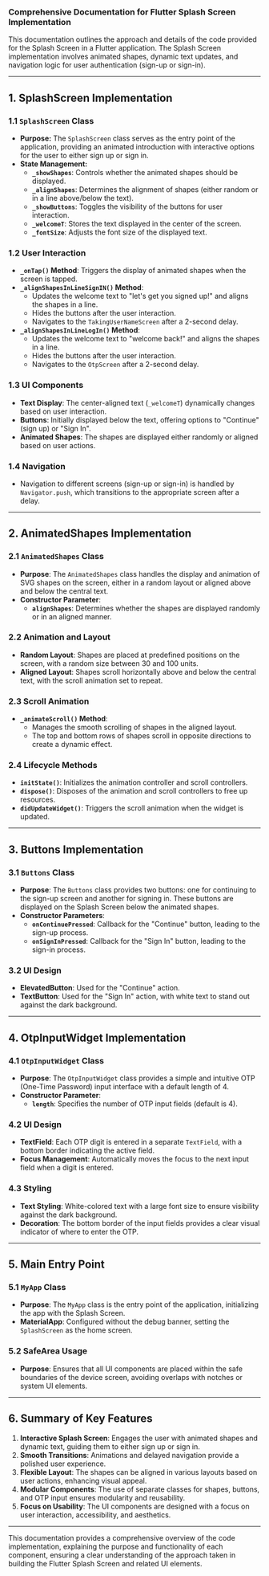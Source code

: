 ### Comprehensive Documentation for Flutter Splash Screen Implementation

This documentation outlines the approach and details of the code provided for the Splash Screen in a Flutter application. The Splash Screen implementation involves animated shapes, dynamic text updates, and navigation logic for user authentication (sign-up or sign-in).

---

## 1. **SplashScreen Implementation**

### 1.1 **`SplashScreen` Class**
- **Purpose:** The `SplashScreen` class serves as the entry point of the application, providing an animated introduction with interactive options for the user to either sign up or sign in.
- **State Management:**
  - **`_showShapes`**: Controls whether the animated shapes should be displayed.
  - **`_alignShapes`**: Determines the alignment of shapes (either random or in a line above/below the text).
  - **`_showButtons`**: Toggles the visibility of the buttons for user interaction.
  - **`_welcomeT`**: Stores the text displayed in the center of the screen.
  - **`_fontSize`**: Adjusts the font size of the displayed text.

### 1.2 **User Interaction**
- **`_onTap()` Method**: Triggers the display of animated shapes when the screen is tapped.
- **`_alignShapesInLineSignIN()` Method**:
  - Updates the welcome text to "let's get you signed up!" and aligns the shapes in a line.
  - Hides the buttons after the user interaction.
  - Navigates to the `TakingUserNameScreen` after a 2-second delay.
- **`_alignShapesInLineLogIn()` Method**:
  - Updates the welcome text to "welcome back!" and aligns the shapes in a line.
  - Hides the buttons after the user interaction.
  - Navigates to the `OtpScreen` after a 2-second delay.

### 1.3 **UI Components**
- **Text Display**: The center-aligned text (`_welcomeT`) dynamically changes based on user interaction.
- **Buttons**: Initially displayed below the text, offering options to "Continue" (sign up) or "Sign In".
- **Animated Shapes**: The shapes are displayed either randomly or aligned based on user actions.

### 1.4 **Navigation**
- Navigation to different screens (sign-up or sign-in) is handled by `Navigator.push`, which transitions to the appropriate screen after a delay.

---

## 2. **AnimatedShapes Implementation**

### 2.1 **`AnimatedShapes` Class**
- **Purpose**: The `AnimatedShapes` class handles the display and animation of SVG shapes on the screen, either in a random layout or aligned above and below the central text.
- **Constructor Parameter**:
  - **`alignShapes`**: Determines whether the shapes are displayed randomly or in an aligned manner.

### 2.2 **Animation and Layout**
- **Random Layout**: Shapes are placed at predefined positions on the screen, with a random size between 30 and 100 units.
- **Aligned Layout**: Shapes scroll horizontally above and below the central text, with the scroll animation set to repeat.

### 2.3 **Scroll Animation**
- **`_animateScroll()` Method**:
  - Manages the smooth scrolling of shapes in the aligned layout.
  - The top and bottom rows of shapes scroll in opposite directions to create a dynamic effect.

### 2.4 **Lifecycle Methods**
- **`initState()`**: Initializes the animation controller and scroll controllers.
- **`dispose()`**: Disposes of the animation and scroll controllers to free up resources.
- **`didUpdateWidget()`**: Triggers the scroll animation when the widget is updated.

---

## 3. **Buttons Implementation**

### 3.1 **`Buttons` Class**
- **Purpose**: The `Buttons` class provides two buttons: one for continuing to the sign-up screen and another for signing in. These buttons are displayed on the Splash Screen below the animated shapes.
- **Constructor Parameters**:
  - **`onContinuePressed`**: Callback for the "Continue" button, leading to the sign-up process.
  - **`onSignInPressed`**: Callback for the "Sign In" button, leading to the sign-in process.

### 3.2 **UI Design**
- **ElevatedButton**: Used for the "Continue" action.
- **TextButton**: Used for the "Sign In" action, with white text to stand out against the dark background.

---

## 4. **OtpInputWidget Implementation**

### 4.1 **`OtpInputWidget` Class**
- **Purpose**: The `OtpInputWidget` class provides a simple and intuitive OTP (One-Time Password) input interface with a default length of 4.
- **Constructor Parameter**:
  - **`length`**: Specifies the number of OTP input fields (default is 4).

### 4.2 **UI Design**
- **TextField**: Each OTP digit is entered in a separate `TextField`, with a bottom border indicating the active field.
- **Focus Management**: Automatically moves the focus to the next input field when a digit is entered.

### 4.3 **Styling**
- **Text Styling**: White-colored text with a large font size to ensure visibility against the dark background.
- **Decoration**: The bottom border of the input fields provides a clear visual indicator of where to enter the OTP.

---

## 5. **Main Entry Point**

### 5.1 **`MyApp` Class**
- **Purpose**: The `MyApp` class is the entry point of the application, initializing the app with the Splash Screen.
- **MaterialApp**: Configured without the debug banner, setting the `SplashScreen` as the home screen.

### 5.2 **SafeArea Usage**
- **Purpose**: Ensures that all UI components are placed within the safe boundaries of the device screen, avoiding overlaps with notches or system UI elements.

---

## 6. **Summary of Key Features**

1. **Interactive Splash Screen**: Engages the user with animated shapes and dynamic text, guiding them to either sign up or sign in.
2. **Smooth Transitions**: Animations and delayed navigation provide a polished user experience.
3. **Flexible Layout**: The shapes can be aligned in various layouts based on user actions, enhancing visual appeal.
4. **Modular Components**: The use of separate classes for shapes, buttons, and OTP input ensures modularity and reusability.
5. **Focus on Usability**: The UI components are designed with a focus on user interaction, accessibility, and aesthetics.

---

This documentation provides a comprehensive overview of the code implementation, explaining the purpose and functionality of each component, ensuring a clear understanding of the approach taken in building the Flutter Splash Screen and related UI elements.

